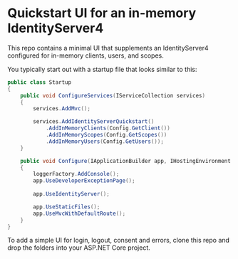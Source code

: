 # Quickstart UI for an in-memory IdentityServer4

This repo contains a minimal UI that supplements an IdentityServer4 configured for in-memory clients, users, and scopes.

You typically start out with a startup file that looks similar to this:

```csharp
public class Startup
{
    public void ConfigureServices(IServiceCollection services)
    {
        services.AddMvc();

        services.AddIdentityServerQuickstart()
            .AddInMemoryClients(Config.GetClient())
            .AddInMemoryScopes(Config.GetScopes())
            .AddInMemoryUsers(Config.GetUsers());
    }

    public void Configure(IApplicationBuilder app, IHostingEnvironment env, ILoggerFactory loggerFactory)
    {
        loggerFactory.AddConsole();
        app.UseDeveloperExceptionPage();
      
        app.UseIdentityServer();

        app.UseStaticFiles();
        app.UseMvcWithDefaultRoute();
    }
}
```

To add a simple UI for login, logout, consent and errors, clone this repo and drop the folders into your ASP.NET Core project.
